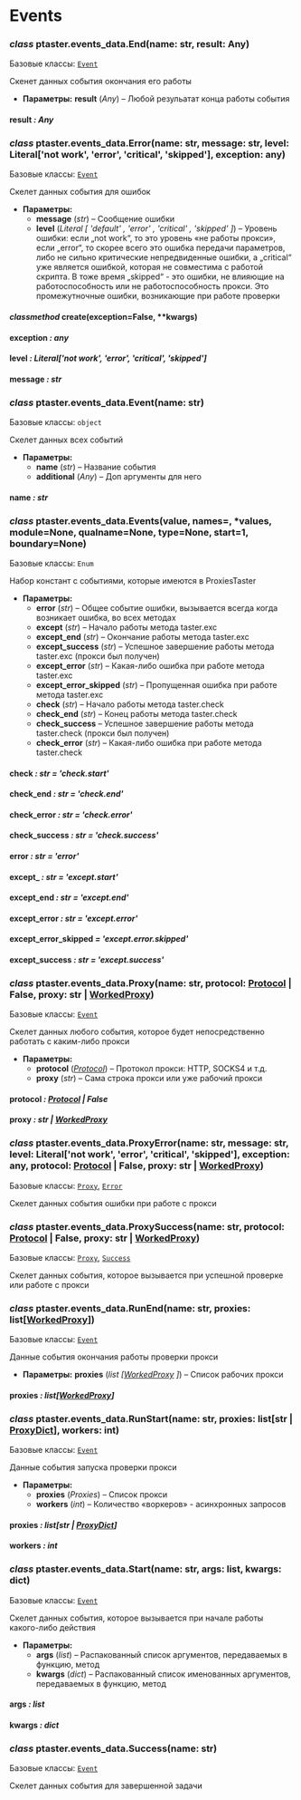 # Events

### *class* ptaster.events_data.End(name: str, result: Any)

Базовые классы: [`Event`](#ptaster.events_data.Event)

Скенет данных события окончания
его работы

* **Параметры:**
  **result** (*Any*) – Любой резульатат конца
  работы события

#### result *: Any*

### *class* ptaster.events_data.Error(name: str, message: str, level: Literal['not work', 'error', 'critical', 'skipped'], exception: any)

Базовые классы: [`Event`](#ptaster.events_data.Event)

Скелет данных события
для ошибок

* **Параметры:**
  * **message** (*str*) – Сообщение ошибки
  * **level** (*Literal* *[* *'default'* *,*  *'error'* *,*  *'critical'* *,*  *'skipped'* *]*) – Уровень ошибки: если „not work“,
    то это уровень «не работы прокси», если „error“,
    то скорее всего это ошибка передачи параметров, либо
    не сильно критические непредвиденные ошибки, а „critical“
    уже является ошибкой, которая не совместима с работой
    скрипта. В тоже время „skipped“ - это ошибки, не влияющие
    на работоспособность или не работоспособность прокси.
    Это промежутночные ошибки, возникающие при работе проверки

#### *classmethod* create(exception=False, \*\*kwargs)

#### exception *: any*

#### level *: Literal['not work', 'error', 'critical', 'skipped']*

#### message *: str*

### *class* ptaster.events_data.Event(name: str)

Базовые классы: `object`

Скелет данных всех событий

* **Параметры:**
  * **name** (*str*) – Название события
  * **additional** (*Any*) – Доп аргументы для него

#### name *: str*

### *class* ptaster.events_data.Events(value, names=<not given>, \*values, module=None, qualname=None, type=None, start=1, boundary=None)

Базовые классы: `Enum`

Набор констант с событиями,
которые имеются в ProxiesTaster

* **Параметры:**
  * **error** (*str*) – Общее событие ошибки,
    вызывается всегда когда возникает
    ошибка, во всех методах
  * **except** (*str*) – Начало работы метода taster.exc
  * **except_end** (*str*) – Окончание работы метода taster.exc
  * **except_success** (*str*) – Успешное завершение
    работы метода taster.exc (прокси
    был получен)
  * **except_error** (*str*) – Какая-либо ошибка при
    работе метода taster.exc
  * **except_error_skipped** (*str*) – Пропущенная ошибка при
    работе метода taster.exc
  * **check** (*str*) – Начало работы метода taster.check
  * **check_end** (*str*) – Конец работы метода taster.check
  * **check_success** – Успешное завершение
    работы метода taster.check (прокси
    был получен)
  * **check_error** (*str*) – Какая-либо ошибка при
    работе метода taster.check

#### check *: str* *= 'check.start'*

#### check_end *: str* *= 'check.end'*

#### check_error *: str* *= 'check.error'*

#### check_success *: str* *= 'check.success'*

#### error *: str* *= 'error'*

#### except_ *: str* *= 'except.start'*

#### except_end *: str* *= 'except.end'*

#### except_error *: str* *= 'except.error'*

#### except_error_skipped *= 'except.error.skipped'*

#### except_success *: str* *= 'except.success'*

### *class* ptaster.events_data.Proxy(name: str, protocol: [Protocol](types.md#ptaster.types.Protocol) | False, proxy: str | [WorkedProxy](types.md#ptaster.types.WorkedProxy))

Базовые классы: [`Event`](#ptaster.events_data.Event)

Скелет данных любого события, которое
будет непосредственно работать
с каким-либо прокси

* **Параметры:**
  * **protocol** ([*Protocol*](types.md#ptaster.types.Protocol)) – Протокол прокси: HTTP, SOCKS4 и т.д.
  * **proxy** (*str*) – Сама строка прокси или
    уже рабочий прокси

#### protocol *: [Protocol](types.md#ptaster.types.Protocol) | False*

#### proxy *: str | [WorkedProxy](types.md#ptaster.types.WorkedProxy)*

### *class* ptaster.events_data.ProxyError(name: str, message: str, level: Literal['not work', 'error', 'critical', 'skipped'], exception: any, protocol: [Protocol](types.md#ptaster.types.Protocol) | False, proxy: str | [WorkedProxy](types.md#ptaster.types.WorkedProxy))

Базовые классы: [`Proxy`](#ptaster.events_data.Proxy), [`Error`](#ptaster.events_data.Error)

Скелет данных события ошибки при
работе с прокси

### *class* ptaster.events_data.ProxySuccess(name: str, protocol: [Protocol](types.md#ptaster.types.Protocol) | False, proxy: str | [WorkedProxy](types.md#ptaster.types.WorkedProxy))

Базовые классы: [`Proxy`](#ptaster.events_data.Proxy), [`Success`](#ptaster.events_data.Success)

Скелет данных события, которое вызывается
при успешной проверке или работе
с прокси

### *class* ptaster.events_data.RunEnd(name: str, proxies: list[[WorkedProxy](types.md#ptaster.types.WorkedProxy)])

Базовые классы: [`Event`](#ptaster.events_data.Event)

Данные события окончания
работы проверки прокси

* **Параметры:**
  **proxies** (*list* *[*[*WorkedProxy*](types.md#ptaster.types.WorkedProxy) *]*) – Список рабочих прокси

#### proxies *: list[[WorkedProxy](types.md#ptaster.types.WorkedProxy)]*

### *class* ptaster.events_data.RunStart(name: str, proxies: list[str | [ProxyDict](types.md#ptaster.types.ProxyDict)], workers: int)

Базовые классы: [`Event`](#ptaster.events_data.Event)

Данные события запуска проверки
прокси

* **Параметры:**
  * **proxies** (*Proxies*) – Список прокси
  * **workers** (*int*) – Количество «воркеров» -
    асинхронных запросов

#### proxies *: list[str | [ProxyDict](types.md#ptaster.types.ProxyDict)]*

#### workers *: int*

### *class* ptaster.events_data.Start(name: str, args: list, kwargs: dict)

Базовые классы: [`Event`](#ptaster.events_data.Event)

Скелет данных события, которое
вызывается при начале работы
какого-либо действия

* **Параметры:**
  * **args** (*list*) – Распакованный список аргументов,
    передаваемых в функцию, метод
  * **kwargs** (*dict*) – Распакованный список именованных
    аргументов, передаваемых в функцию, метод

#### args *: list*

#### kwargs *: dict*

### *class* ptaster.events_data.Success(name: str)

Базовые классы: [`Event`](#ptaster.events_data.Event)

Скелет данных события для
завершенной задачи

